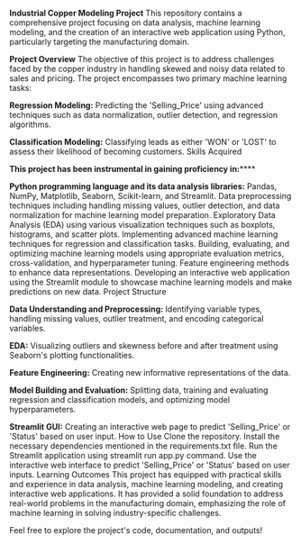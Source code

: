 ****Industrial Copper Modeling Project****
This repository contains a comprehensive project focusing on data analysis, machine learning modeling, and the creation of an interactive web application using Python, particularly targeting the manufacturing domain.

**Project Overview**
The objective of this project is to address challenges faced by the copper industry in handling skewed and noisy data related to sales and pricing. The project encompasses two primary machine learning tasks:

**Regression Modeling:** Predicting the 'Selling_Price' using advanced techniques such as data normalization, outlier detection, and regression algorithms.

**Classification Modeling:** Classifying leads as either 'WON' or 'LOST' to assess their likelihood of becoming customers.
Skills Acquired

**This project has been instrumental in gaining proficiency in:******

**Python programming language and its data analysis libraries:** Pandas, NumPy, Matplotlib, Seaborn, Scikit-learn, and Streamlit.
Data preprocessing techniques including handling missing values, outlier detection, and data normalization for machine learning model preparation.
Exploratory Data Analysis (EDA) using various visualization techniques such as boxplots, histograms, and scatter plots.
Implementing advanced machine learning techniques for regression and classification tasks.
Building, evaluating, and optimizing machine learning models using appropriate evaluation metrics, cross-validation, and hyperparameter tuning.
Feature engineering methods to enhance data representations.
Developing an interactive web application using the Streamlit module to showcase machine learning models and make predictions on new data.
Project Structure


**Data Understanding and Preprocessing:** Identifying variable types, handling missing values, outlier treatment, and encoding categorical variables.

**EDA:** Visualizing outliers and skewness before and after treatment using Seaborn's plotting functionalities.

**Feature Engineering:** Creating new informative representations of the data.

**Model Building and Evaluation:** Splitting data, training and evaluating regression and classification models, and optimizing model hyperparameters.

**Streamlit GUI:** Creating an interactive web page to predict 'Selling_Price' or 'Status' based on user input.
How to Use
Clone the repository.
Install the necessary dependencies mentioned in the requirements.txt file.
Run the Streamlit application using streamlit run app.py command.
Use the interactive web interface to predict 'Selling_Price' or 'Status' based on user inputs.
Learning Outcomes
This project has equipped with practical skills and experience in data analysis, machine learning modeling, and creating interactive web applications. It has provided a solid foundation to address real-world problems in the manufacturing domain, emphasizing the role of machine learning in solving industry-specific challenges.

Feel free to explore the project's code, documentation, and outputs!
